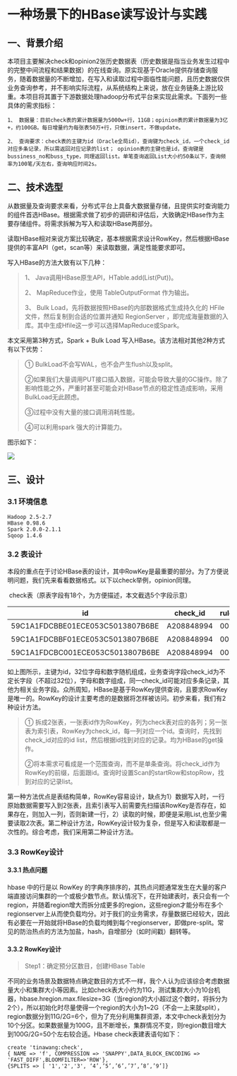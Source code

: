 # 一种场景下的HBase读写设计与实践

## 一、背景介绍

​	本项目主要解决check和opinion2张历史数据表（历史数据是指当业务发生过程中的完整中间流程和结果数据）的在线查询。原实现基于Oracle提供存储查询服务，随着数据量的不断增加，在写入和读取过程中面临性能问题，且历史数据仅供业务查询参考，并不影响实际流程，从系统结构上来说，放在业务链条上游比较重。本项目将其置于下游数据处理hadoop分布式平台来实现此需求。下面列一些具体的需求指标：

```
1、 数据量：目前check表的累计数据量为5000w+行，11GB；opinion表的累计数据量为3亿+，约100GB。每日增量约为每张表50万+行，只做insert，不做update。

2、 查询要求：check表的主键为id（Oracle全局id），查询键为check_id，一个check_id对应多条记录，所以需返回对应记录的list； opinion表的主键也是id，查询键是bussiness_no和buss_type，同理返回list。单笔查询返回List大小约50条以下，查询频率为100笔/天左右，查询响应时间2s。
```

## 二、技术选型

​	从数据量及查询要求来看，分布式平台上具备大数据量存储，且提供实时查询能力的组件首选HBase。根据需求做了初步的调研和评估后，大致确定HBase作为主要存储组件。将需求拆解为写入和读取HBase两部分。

读取HBase相对来说方案比较确定，基本根据需求设计RowKey，然后根据HBase提供的丰富API（get，scan等）来读取数据，满足性能要求即可。

写入HBase的方法大致有以下几种：

> 1、 Java调用HBase原生API，HTable.add(List(Put))。
>
> 2、 MapReduce作业，使用 TableOutputFormat 作为输出。
>
> 3、 Bulk Load，先将数据按照HBase的内部数据格式生成持久化的 HFile 文件，然后复制到合适的位置并通知 RegionServer ，即完成海量数据的入库。其中生成Hfile这一步可以选择MapReduce或Spark。

本文采用第3种方式，Spark + Bulk Load 写入HBase。该方法相对其他2种方式有以下优势：

> ① BulkLoad不会写WAL，也不会产生flush以及split。
>
> ②如果我们大量调用PUT接口插入数据，可能会导致大量的GC操作。除了影响性能之外，严重时甚至可能会对HBase节点的稳定性造成影响，采用BulkLoad无此顾虑。
>
> ③过程中没有大量的接口调用消耗性能。
>
> ④可以利用spark 强大的计算能力。

图示如下：

![](https://raw.githubusercontent.com/tina437213/spark-bulkload-hbase-spring-boot-rest/master/img/spark-hbase-rest.png)

## 三、设计

### 3.1 环境信息

```
Hadoop 2.5-2.7
HBase 0.98.6
Spark 2.0.0-2.1.1
Sqoop 1.4.6
```

### 3.2 表设计

​	本段的重点在于讨论HBase表的设计，其中RowKey是最重要的部分。为了方便说明问题，我们先来看看数据格式。以下以check举例，opinion同理。

​	check表（原表字段有18个，为方便描述，本文截选5个字段示意）

| id                               | check_id   | rule_no | rule_type | rule_desc |
| -------------------------------- | ---------- | ------- | --------- | --------- |
| 59C1A1FDCBBE01ECE053C5013807B6BE | A208848994 | 0001    | ABCD      | 规则01      |
| 59C1A1FDCBBF01ECE053C5013807B6BE | A208848994 | 0002    | CDBA      | 规则03      |
| 59C1A1FDCBC001ECE053C5013807B6BE | A208848994 | 0002    | CDBB      | 规则02      |

​	如上图所示，主键为id，32位字母和数字随机组成，业务查询字段check_id为不定长字段（不超过32位），字母和数字组成，同一check_id可能对应多条记录，其他为相关业务字段。众所周知，HBase是基于RowKey提供查询，且要求RowKey是唯一的。RowKey的设计主要考虑的是数据将怎样被访问。初步来看，我们有2种设计方法。

> ① 拆成2张表，一张表id作为RowKey，列为check表对应的各列；另一张表为索引表，RowKey为check_id，每一列对应一个id。查询时，先找到check_id对应的id list，然后根据id找到对应的记录。均为HBase的get操作。
>
> ②将本需求可看成是一个范围查询，而不是单条查询。将check_id作为RowKey的前缀，后面跟id。查询时设置Scan的startRow和stopRow，找到对应的记录list。

​	第一种方法优点是表结构简单，RowKey容易设计，缺点为1）数据写入时，一行原始数据需要写入到2张表，且索引表写入前需要先扫描该RowKey是否存在，如果存在，则加入一列，否则新建一行，2）读取的时候，即便是采用List<get>,也至少需要读取2次表。第二种设计方法，RowKey设计较为复杂，但是写入和读取都是一次性的。综合考虑，我们采用第二种设计方法。

### 3.3 RowKey设计

#### 3.3.1 热点问题

hbase 中的行是以 RowKey 的字典序排序的，其热点问题通常发生在大量的客户端直接访问集群的一个或极少数节点。默认情况下，在开始建表时，表只会有一个region，并随着region增大而拆分成更多的region，这些region才能分布在多个regionserver上从而使负载均分。对于我们的业务需求，存量数据已经较大，因此有必要在一开始就将HBase的负载均摊到每个regionserver，即做pre-split。常见的防治热点的方法为加盐，hash，自增部分（如时间戳）翻转等。

#### 3.3.2 RowKey设计

> Step1：确定预分区数目，创建HBase Table

​	不同的业务场景及数据特点确定数目的方式不一样，我个人认为应该综合考虑数据量大小和集群大小等因素。比如check表大小约为11G，测试集群大小为10台机器，hbase.hregion.max.filesize=3G（当region的大小超过这个数时，将拆分为2个），所以初始化时尽量使得一个region的大小为1~2G（不会一上来就split），region数据分到11G/2G=6个，但为了充分利用集群资源，本文中check表划分为10个分区。如果数据量为100G，且不断增长，集群情况不变，则region数目增大到100G/2G=50个左右较合适。Hbase check表建表语句如下：

```
create 'tinawang:check',
{ NAME => 'f', COMPRESSION => 'SNAPPY',DATA_BLOCK_ENCODING => 'FAST_DIFF',BLOOMFILTER=>'ROW'},
{SPLITS => [ '1','2','3', ‘4’,’5’,’6’,’7’,’8’,’9’]}
```

